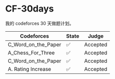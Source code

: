 # CF-30days

我的 codeforces 30 天做题计划。

| Codeforces          | State | Judge    |
| ------------------- | ----- | -------- |
| C_Word_on_the_Paper | ✅    | Accepted |
| A_Chess_For_Three   | ✅    | Accepted |
| C_Word_on_the_Paper | ✅    | Accepted |
| A. Rating Increase  | ✅    | Accepted |

